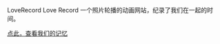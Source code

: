 LoveRecord
Love Record 一个照片轮播的动画网站，纪录了我们在一起的时间。

[点此，查看我们的记忆](https://ez4dc.github.io/iloveu.html) 
